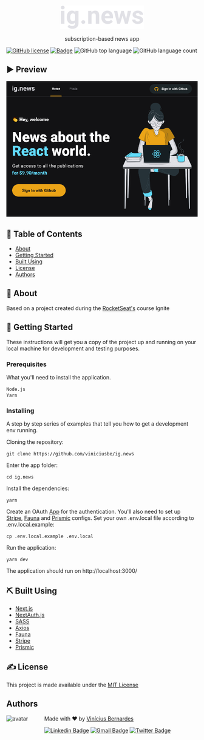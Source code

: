 <p align="center">
  <a href="https://github.com/viniciusbe/ig.news/blob/main/.github/readme_logo.svg" rel="noopener">
 <img src="https://github.com/viniciusbe/ig.news/blob/main/.github/readme_logo.svg" alt="ignews logo"></a>
</p>


<p align="center"> subscription-based news app 
</p>

[![GitHub license](https://img.shields.io/github/license/viniciusbe/ig.news?color=%23eba417)](https://github.com/viniciusbe/ig.news/blob/main/LICENSE) 
[![Badge](https://img.shields.io/badge/made%20by-Vin%C3%ADcius%20Bernardes-%23eba417)](https://github.com/viniciusbe) 
![GitHub top language](https://img.shields.io/github/languages/top/viniciusbe/ig.news)
![GitHub language count](https://img.shields.io/github/languages/count/viniciusbe/ig.news?color=eba417)
 

## ▶ Preview


<p align="center">
  <a href="https://github.com/viniciusbe/ig.news/blob/main/.github/readme_preview.gif">
    <img  src="https://github.com/viniciusbe/ig.news/blob/main/.github/readme_preview.gif" title="App preview gif" /></a>
</p>


## 📝 Table of Contents

- [About](#about)
- [Getting Started](#getting_started)
- [Built Using](#built_using)
- [License](#license)
- [Authors](#authors)

## 🧐 About <a name = "about"></a>

Based on a project created during the [RocketSeat's](https://rocketseat.com.br/) course Ignite

## 🏁 Getting Started <a name = "getting_started"></a>

These instructions will get you a copy of the project up and running on your local machine for development and testing purposes.

### Prerequisites

What you'll need to install the application.

```
Node.js
Yarn
```

### Installing

A step by step series of examples that tell you how to get a development env running.

Cloning the repository:

```
git clone https://github.com/viniciusbe/ig.news
```

Enter the app folder:

```
cd ig.news
```

Install the dependencies:

```
yarn
```

Create an OAuth [App](https://github.com/settings/developers) for the authentication. You'll also need to set up [Stripe](https://stripe.com/), [Fauna](https://fauna.com/) and [Prismic](https://prismic.io/) configs.
Set your own .env.local file according to .env.local.example:

```
cp .env.local.example .env.local
```

Run the application:

```
yarn dev
```

The application should run on http://localhost:3000/

## ⛏️ Built Using <a name = "built_using"></a>

- [Next.js](https://nextjs.org/)
- [NextAuth.js](https://next-auth.js.org/)
- [SASS](https://sass-lang.com/)
- [Axios](https://www.axios.com/)
- [Fauna](https://fauna.com/)
- [Stripe](https://stripe.com/)
- [Prismic](https://prismic.io/)

## ✍️ License <a name = "license"></a>

This project is made available under the [MIT License](https://github.com/viniciusbe/mywallet/blob/master/LICENSE)


## Authors <a name = "license"></a> <a name="authors"></a>

<a href="https://github.com/viniciusbe">
  
 <img align="left" width="100" height="100" src="https://avatars.githubusercontent.com/u/61849613?s=460&u=246f8dbe8afcc6dec5999d2a6243121bcd4922be&v=4" alt="avatar"/>

</a>

Made with ❤ by [Vinícius Bernardes](https://github.com/viniciusbe)

[![Linkedin Badge](https://img.shields.io/badge/-LinkedIn-blue?style=flat-square&logo=Linkedin&logoColor=white)](https://www.linkedin.com/in/vinicius-bernardes-santos/)
[![Gmail Badge](https://img.shields.io/badge/-vinicius@vibesa.online-d14836?style=flat-square&logo=Gmail&logoColor=white)](mailto:vinicius@vibesa.online)
[![Twitter Badge](https://img.shields.io/twitter/url?label=Twitter&style=social&url=https%3A%2F%2Ftwitter.com%2FViniciusbern7)](https://twitter.com/Viniciusbern7)
